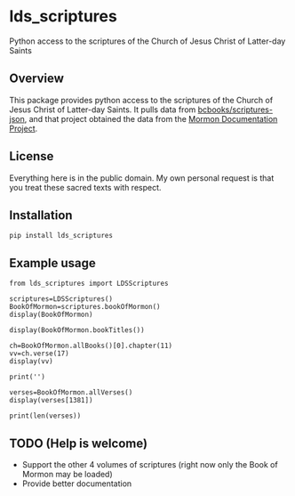 # lds_scriptures

Python access to the scriptures of the Church of Jesus Christ of Latter-day Saints

## Overview

This package provides python access to the scriptures of the Church of Jesus Christ of Latter-day Saints. It pulls data from [bcbooks/scriptures-json](https://github.com/bcbooks/scriptures-json), and that project obtained the data from the [Mormon Documentation Project](http://scriptures.nephi.org/).

## License

Everything here is in the public domain. My own personal request is that you treat these sacred texts with respect.

## Installation

```
pip install lds_scriptures
```

## Example usage

```
from lds_scriptures import LDSScriptures
```

```
scriptures=LDSScriptures()
BookOfMormon=scriptures.bookOfMormon()
display(BookOfMormon)
```

```
display(BookOfMormon.bookTitles())
```

```
ch=BookOfMormon.allBooks()[0].chapter(11)
vv=ch.verse(17)
display(vv)

print('')

verses=BookOfMormon.allVerses()
display(verses[1381])
```

```
print(len(verses))
```

## TODO (Help is welcome)

* Support the other 4 volumes of scriptures (right now only the Book of Mormon may be loaded)
* Provide better documentation

